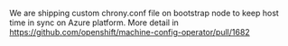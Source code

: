 We are shipping custom chrony.conf file on bootstrap node to keep host time in sync on Azure platform. More detail in  https://github.com/openshift/machine-config-operator/pull/1682
